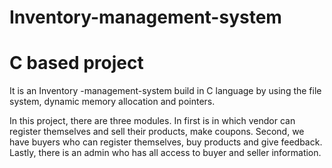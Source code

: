 # Inventory-management-system
 
# C based project
It is an Inventory -management-system build in C language by using the file system, dynamic memory allocation and pointers.

In this project, there are three modules. In first is in which vendor can register themselves and sell their products, make coupons. Second, we have buyers who can register themselves, buy products and give feedback. Lastly, there is an admin who has all access to buyer and seller information.
